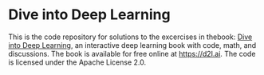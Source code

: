 Dive into Deep Learning
=======================
This is the code repository for solutions to the excercises in thebook:  [Dive into Deep Learning](https://d2l.ai), an interactive deep learning book with code, math, and discussions. The book is available for free online at https://d2l.ai. The code is licensed under the Apache License 2.0.
